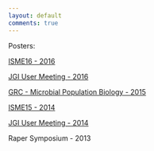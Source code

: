 ```yaml
---
layout: default
comments: true
---
```


Posters:

[ISME16 - 2016](https://drive.google.com/file/d/0Bwlo0AMx9pqmeE5zYVBtNmlIRk0/view?usp=sharing)

[JGI User Meeting - 2016](https://drive.google.com/file/d/0Bwlo0AMx9pqmUmtJLW9yMEhHX1E/view?usp=sharing)

[GRC - Microbial Population Biology - 2015](https://drive.google.com/open?id=0Bwlo0AMx9pqmbjU3Q19IQ0p5blk)

[ISME15  - 2014](https://drive.google.com/file/d/0Bwlo0AMx9pqmTU1KdnB5X1Ntalk/view?usp=sharing)

[JGI User Meeting - 2014](https://drive.google.com/file/d/0Bwlo0AMx9pqmZ2pUY0JzeXZUQ3M/view?usp=sharing)

Raper Symposium - 2013

